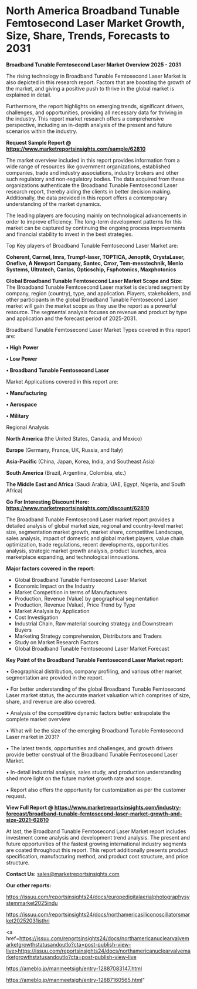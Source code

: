 # North America Broadband Tunable Femtosecond Laser Market Growth, Size, Share, Trends, Forecasts to 2031

<Strong> Broadband Tunable Femtosecond Laser Market Overview 2025 - 2031</strong>

The rising technology in Broadband Tunable Femtosecond Laser Market is also depicted in this research report. Factors that are boosting the growth of the market, and giving a positive push to thrive in the global market is explained in detail.

Furthermore, the report highlights on emerging trends, significant drivers, challenges, and opportunities, providing all necessary data for thriving in the industry. This report market research offers a comprehensive perspective, including an in-depth analysis of the present and future scenarios within the industry.

<strong>Request Sample Report @ <a href=https://www.marketreportsinsights.com/sample/62810>https://www.marketreportsinsights.com/sample/62810</a></strong>

The market overview included in this report provides information from a wide range of resources like government organizations, established companies, trade and industry associations, industry brokers and other such regulatory and non-regulatory bodies. The data acquired from these organizations authenticate the Broadband Tunable Femtosecond Laser research report, thereby aiding the clients in better decision making. Additionally, the data provided in this report offers a contemporary understanding of the market dynamics.

The leading players are focusing mainly on technological advancements in order to improve efficiency. The long-term development patterns for this market can be captured by continuing the ongoing process improvements and financial stability to invest in the best strategies.

Top Key players of Broadband Tunable Femtosecond Laser Market are:

<strong>Coherent, Carmel, Imra, Trumpf-laser, TOPTICA, Jenoptik, CrystaLaser, Onefive, A Newport Company, Santec, Cmxr, Tem-messtechnik, Menlo Systems, Ultratech, Canlas, Opticschip, Fsphotonics, Maxphotonics</strong>

<strong><b>Global Broadband Tunable Femtosecond Laser Market Scope and Size:</b></strong>
The Broadband Tunable Femtosecond Laser market is declared segment by company, region (country), type, and application. Players, stakeholders, and other participants in the global Broadband Tunable Femtosecond Laser market will gain the market scope as they use the report as a powerful resource. The segmental analysis focuses on revenue and product by type and application and the forecast period of 2025-2031.

Broadband Tunable Femtosecond Laser Market Types covered in this report are:

<strong>• High Power

• Low Power

• Broadband Tunable Femtosecond Laser</strong>

Market Applications covered in this report are:

<strong>• Manufacturing

• Aerospace

• Military</strong> 

Regional Analysis

<strong>North America</strong> (the United States, Canada, and Mexico)

<strong>Europe</strong> (Germany, France, UK, Russia, and Italy)

<strong>Asia-Pacific</strong> (China, Japan, Korea, India, and Southeast Asia)

<strong>South America</strong> (Brazil, Argentina, Colombia, etc.)

<strong>The Middle East and Africa</strong> (Saudi Arabia, UAE, Egypt, Nigeria, and South Africa)

<strong>Go For Interesting Discount Here: <a href=https://www.marketreportsinsights.com/discount/62810>https://www.marketreportsinsights.com/discount/62810</a></strong>

The Broadband Tunable Femtosecond Laser market report provides a detailed analysis of global market size, regional and country-level market size, segmentation market growth, market share, competitive Landscape, sales analysis, impact of domestic and global market players, value chain optimization, trade regulations, recent developments, opportunities analysis, strategic market growth analysis, product launches, area marketplace expanding, and technological innovations.

<strong><b>Major factors covered in the report:</b></strong>
<ul>
  <li>Global Broadband Tunable Femtosecond Laser Market </li>
  <li>Economic Impact on the Industry</li>
  <li>Market Competition in terms of Manufacturers</li>
  <li>Production, Revenue (Value) by geographical segmentation</li>
  <li>Production, Revenue (Value), Price Trend by Type</li>
  <li>Market Analysis by Application</li>
  <li>Cost Investigation</li>
  <li>Industrial Chain, Raw material sourcing strategy and Downstream Buyers</li>
  <li>Marketing Strategy comprehension, Distributors and Traders</li>
  <li>Study on Market Research Factors</li>
  <li>Global Broadband Tunable Femtosecond Laser Market Forecast</li>
</ul>

<strong><b>Key Point of the Broadband Tunable Femtosecond Laser Market report:</b></strong>

• Geographical distribution, company profiling, and various other market segmentation are provided in the report.

• For better understanding of the global Broadband Tunable Femtosecond Laser market status, the accurate market valuation which comprises of size, share, and revenue are also covered.

• Analysis of the competitive dynamic factors better extrapolate the complete market overview

• What will be the size of the emerging Broadband Tunable Femtosecond Laser market in 2031?

• The latest trends, opportunities and challenges, and growth drivers provide better construal of the Broadband Tunable Femtosecond Laser Market.

• In-detail industrial analysis, sales study, and production understanding shed more light on the future market growth rate and scope.

• Report also offers the opportunity for customization as per the customer request.

<strong><b>View Full Report @ <a href=https://www.marketreportsinsights.com/industry-forecast/broadband-tunable-femtosecond-laser-market-growth-and-size-2021-62810>https://www.marketreportsinsights.com/industry-forecast/broadband-tunable-femtosecond-laser-market-growth-and-size-2021-62810</a></b></strong>


At last, the Broadband Tunable Femtosecond Laser Market report includes investment come analysis and development trend analysis. The present and future opportunities of the fastest growing international industry segments are coated throughout this report. This report additionally presents product specification, manufacturing method, and product cost structure, and price structure.

<strong>Contact Us:</strong>
sales@marketreportsinsights.com

<strong>Our other reports:</strong>

<a href=https://issuu.com/reportsinsights24/docs/europedigitalaerialphotographysystemmarket2025indu>https://issuu.com/reportsinsights24/docs/europedigitalaerialphotographysystemmarket2025indu</a>

<a href=https://issuu.com/reportsinsights24/docs/northamericasiliconoscillatorsmarket20252031isthri>https://issuu.com/reportsinsights24/docs/northamericasiliconoscillatorsmarket20252031isthri</a>

<a href=https://issuu.com/reportsinsights24/docs/northamericanuclearvalvemarketgrowthstatusandoutlo?cta=post-publish-view-live>https://issuu.com/reportsinsights24/docs/northamericanuclearvalvemarketgrowthstatusandoutlo?cta=post-publish-view-live</a>

<a href=https://ameblo.jp/manmeetsigh/entry-12887083147.html>https://ameblo.jp/manmeetsigh/entry-12887083147.html</a>

<a href=https://ameblo.jp/manmeetsigh/entry-12887160565.html>https://ameblo.jp/manmeetsigh/entry-12887160565.html</a>"

